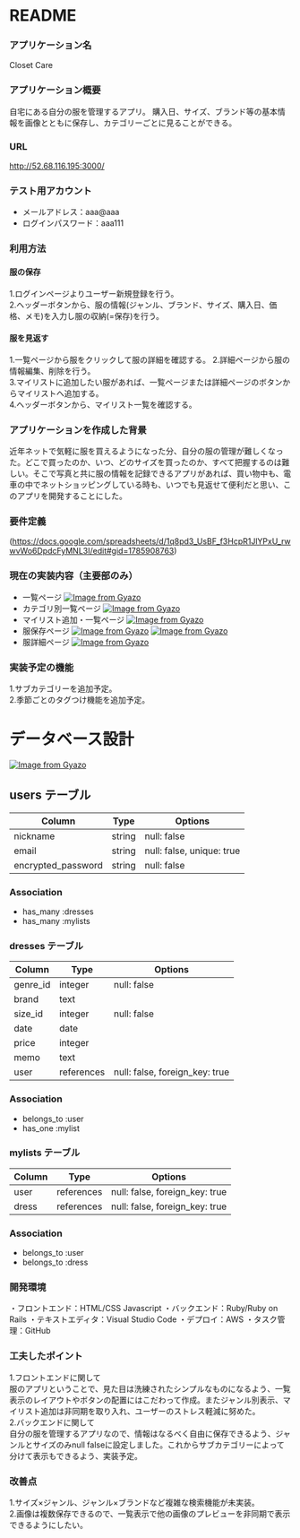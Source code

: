 # README
### アプリケーション名  
Closet Care  

### アプリケーション概要  
自宅にある自分の服を管理するアプリ。
購入日、サイズ、ブランド等の基本情報を画像とともに保存し、カテゴリーごとに見ることができる。  

### URL 
  http://52.68.116.195:3000/  

### テスト用アカウント  
- メールアドレス：aaa@aaa
- ログインパスワード：aaa111  

### 利用方法  
#### 服の保存  
1.ログインページよりユーザー新規登録を行う。  
2.ヘッダーボタンから、服の情報(ジャンル、ブランド、サイズ、購入日、価格、メモ)を入力し服の収納(=保存)を行う。

#### 服を見返す  
1.一覧ページから服をクリックして服の詳細を確認する。
2.詳細ページから服の情報編集、削除を行う。  
3.マイリストに追加したい服があれば、一覧ページまたは詳細ページのボタンからマイリストへ追加する。  
4.ヘッダーボタンから、マイリスト一覧を確認する。  

### アプリケーションを作成した背景  
近年ネットで気軽に服を買えるようになった分、自分の服の管理が難しくなった。どこで買ったのか、いつ、どのサイズを買ったのか、すべて把握するのは難しい。そこで写真と共に服の情報を記録できるアプリがあれば、買い物中も、電車の中でネットショッピングしている時も、いつでも見返せて便利だと思い、このアプリを開発することにした。

### 要件定義  
  (https://docs.google.com/spreadsheets/d/1q8pd3_UsBF_f3HcpR1JlYPxU_rwwvWo6DpdcFyMNL3I/edit#gid=1785908763)

### 現在の実装内容（主要部のみ）  
- 一覧ページ 
[![Image from Gyazo](https://i.gyazo.com/bb0d72add29ee991ebd2d2a80319aee7.gif)](https://gyazo.com/bb0d72add29ee991ebd2d2a80319aee7)
- カテゴリ別一覧ページ
[![Image from Gyazo](https://i.gyazo.com/1074de112ae984cb99aa75f48768181f.gif)](https://gyazo.com/1074de112ae984cb99aa75f48768181f)
- マイリスト追加・一覧ページ
[![Image from Gyazo](https://i.gyazo.com/b478751a139c314b7ea45d437c5c85cd.gif)](https://gyazo.com/b478751a139c314b7ea45d437c5c85cd)
- 服保存ページ
[![Image from Gyazo](https://i.gyazo.com/c85b9b3ab7c399269ddffc0847a6b70d.png)](https://gyazo.com/c85b9b3ab7c399269ddffc0847a6b70d)
[![Image from Gyazo](https://gyazo.com/9c4ae94d69af412f0f74cda0ff274e2a.png)](https://gyazo.com/9c4ae94d69af412f0f74cda0ff274e2a)
- 服詳細ページ
[![Image from Gyazo](https://i.gyazo.com/ef0d9c37f53bd7a01a0c20bec68e84ea.png)](https://gyazo.com/ef0d9c37f53bd7a01a0c20bec68e84ea)  

### 実装予定の機能  
1.サブカテゴリーを追加予定。  
2.季節ごとのタグつけ機能を追加予定。  

# データベース設計 
 [![Image from Gyazo](https://i.gyazo.com/dc91def7fc8543689e919ce4f75f884d.png)](https://gyazo.com/dc91def7fc8543689e919ce4f75f884d)

## users テーブル  
| Column             | Type    | Options                   |
| ------------------ | ------- | ------------------------- |
| nickname           | string  | null: false               |
| email              | string  | null: false, unique: true |
| encrypted_password | string  | null: false               |


### Association  
- has_many :dresses
- has_many :mylists  

### dresses テーブル  
| Column      | Type       | Options                        |
| ----------- | ---------- | -------------------------------|
| genre_id    | integer    | null: false                    |
| brand       | text       |                                |
| size_id     | integer    | null: false                    |
| date        | date       |                                |
| price       | integer    |                                |
| memo        | text       |                                |
| user        | references | null: false, foreign_key: true |

### Association  
- belongs_to :user
- has_one :mylist  

### mylists テーブル  
| Column      | Type       | Options                        |
| ----------- | ---------- | -------------------------------|
| user        | references | null: false, foreign_key: true |
| dress       | references | null: false, foreign_key: true |

### Association
- belongs_to :user
- belongs_to :dress

### 開発環境  
・フロントエンド：HTML/CSS Javascript
・バックエンド：Ruby/Ruby on Rails
・テキストエディタ：Visual Studio Code
・デプロイ：AWS
・タスク管理：GitHub  


### 工夫したポイント  
1.フロントエンドに関して  
服のアプリということで、見た目は洗練されたシンプルなものになるよう、一覧表示のレイアウトやボタンの配置にはこだわって作成。またジャンル別表示、マイリスト追加は非同期を取り入れ、ユーザーのストレス軽減に努めた。  
2.バックエンドに関して  
自分の服を管理するアプリなので、情報はなるべく自由に保存できるよう、ジャンルとサイズのみnull falseに設定しました。これからサブカテゴリーによって分けて表示もできるよう、実装予定。  

### 改善点 
1.サイズ×ジャンル、ジャンル×ブランドなど複雑な検索機能が未実装。  
2.画像は複数保存できるので、一覧表示で他の画像のプレビューを非同期で表示できるようにしたい。  


